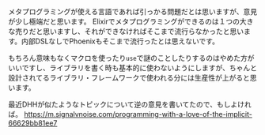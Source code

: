 メタプログラミングが使える言語であれば引っかる問題だとは思いますが、意見が少し極端だと思います。
Elixirでメタプログラミングができるのは１つの大きな売りだと思いますし、それができなければそこまで流行らなかったと思います。内部DSLなしでPhoenixもそこまで流行ったとは思えないです。

もちろん意味もなくマクロを使ったり`use`で謎のことしたりするのはやめた方がいいですし、ライブラリを書く時も基本的に使わないようにしますが、ちゃんと設計されてるライブラリ・フレームワークで使われる分には生産性が上がると思います。

最近DHHが似たようなトピックについて逆の意見を書いてたので、もしよければ。
https://m.signalvnoise.com/programming-with-a-love-of-the-implicit-66629bb81ee7

